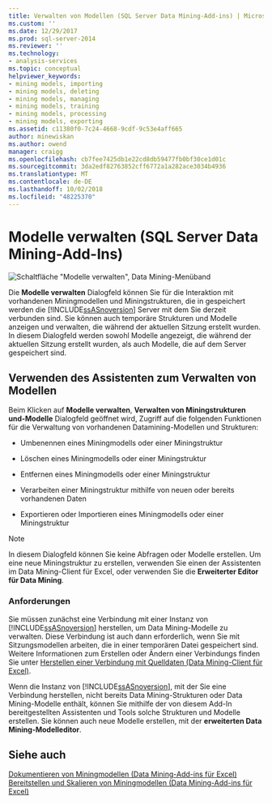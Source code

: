 ```yaml
---
title: Verwalten von Modellen (SQL Server Data Mining-Add-ins) | Microsoft-Dokumentation
ms.custom: ''
ms.date: 12/29/2017
ms.prod: sql-server-2014
ms.reviewer: ''
ms.technology:
- analysis-services
ms.topic: conceptual
helpviewer_keywords:
- mining models, importing
- mining models, deleting
- mining models, managing
- mining models, training
- mining models, processing
- mining models, exporting
ms.assetid: c11380f0-7c24-4668-9cdf-9c53e4aff665
author: minewiskan
ms.author: owend
manager: craigg
ms.openlocfilehash: cb7fee7425db1e22cd8db59477fb0bf30ce1d01c
ms.sourcegitcommit: 3da2edf82763852cff6772a1a282ace3034b4936
ms.translationtype: MT
ms.contentlocale: de-DE
ms.lasthandoff: 10/02/2018
ms.locfileid: "48225370"
---
```

# <a name="manage-models-sql-server-data-mining-add-ins"></a>Modelle verwalten (SQL Server Data Mining-Add-Ins)
  ![Schaltfläche "Modelle verwalten", Data Mining-Menüband](media/dmc-manage.gif "Modelle verwalten-Schaltfläche, Data Mining-Menüband")  
  
 Die **Modelle verwalten** Dialogfeld können Sie für die Interaktion mit vorhandenen Miningmodellen und Miningstrukturen, die in gespeichert werden die [!INCLUDE[ssASnoversion](../includes/ssasnoversion-md.md)] Server mit dem Sie derzeit verbunden sind. Sie können auch temporäre Strukturen und Modelle anzeigen und verwalten, die während der aktuellen Sitzung erstellt wurden. In diesem Dialogfeld werden sowohl Modelle angezeigt, die während der aktuellen Sitzung erstellt wurden, als auch Modelle, die auf dem Server gespeichert sind.  
  
## <a name="using-the-manage-models-wizard"></a>Verwenden des Assistenten zum Verwalten von Modellen  
 Beim Klicken auf **Modelle verwalten**, **Verwalten von Miningstrukturen und-Modelle** Dialogfeld geöffnet wird, Zugriff auf die folgenden Funktionen für die Verwaltung von vorhandenen Datamining-Modellen und Strukturen:  
  
-   Umbenennen eines Miningmodells oder einer Miningstruktur  
  
-   Löschen eines Miningmodells oder einer Miningstruktur  
  
-   Entfernen eines Miningmodells oder einer Miningstruktur  
  
-   Verarbeiten einer Miningstruktur mithilfe von neuen oder bereits vorhandenen Daten  
  
-   Exportieren oder Importieren eines Miningmodells oder einer Miningstruktur  
  
> [!NOTE]  
>  In diesem Dialogfeld können Sie keine Abfragen oder Modelle erstellen. Um eine neue Miningstruktur zu erstellen, verwenden Sie einen der Assistenten im Data Mining-Client für Excel, oder verwenden Sie die **Erweiterter Editor für Data Mining**.  
  
### <a name="requirements"></a>Anforderungen  
 Sie müssen zunächst eine Verbindung mit einer Instanz von [!INCLUDE[ssASnoversion](../includes/ssasnoversion-md.md)] herstellen, um Data Mining-Modelle zu verwalten. Diese Verbindung ist auch dann erforderlich, wenn Sie mit Sitzungsmodellen arbeiten, die in einer temporären Datei gespeichert sind. Weitere Informationen zum Erstellen oder Ändern einer Verbindungs finden Sie unter [Herstellen einer Verbindung mit Quelldaten &#40;Data Mining-Client für Excel&#41;](connect-to-source-data-data-mining-client-for-excel.md).  
  
 Wenn die Instanz von [!INCLUDE[ssASnoversion](../includes/ssasnoversion-md.md)], mit der Sie eine Verbindung herstellen, nicht bereits Data Mining-Strukturen oder Data Mining-Modelle enthält, können Sie mithilfe der von diesem Add-In bereitgestellten Assistenten und Tools solche Strukturen und Modelle erstellen. Sie können auch neue Modelle erstellen, mit der **erweiterten Data Mining-Modelleditor**.  
  
## <a name="see-also"></a>Siehe auch  
 [Dokumentieren von Miningmodellen &#40;Data Mining-Add-ins für Excel&#41;](documenting-mining-models-data-mining-add-ins-for-excel.md)   
 [Bereitstellen und Skalieren von Miningmodellen &#40;Data Mining-Add-ins für Excel&#41;](deploying-and-scaling-mining-models-data-mining-add-ins-for-excel.md)   

  
